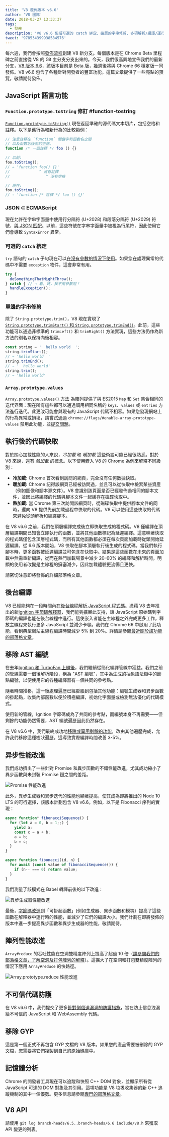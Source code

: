 ```yaml
---
title: 'V8 發佈版本 v6.6'
author: 'V8 團隊'
date: 2018-03-27 13:33:37
tags:
  - 發佈
description: 'V8 v6.6 包括可選的 catch 綁定、擴展的字串修剪、多項解析/編譯/運行時性能改進，以及更多內容！'
tweet: '978534399938584576'
---
```

每六週，我們會按照[發佈流程](/docs/release-process)創建 V8 新分支。每個版本是在 Chrome Beta 里程碑之前直接從 V8 的 Git 主分支分支出來的。今天，我們很高興地宣佈我們的最新分支，[V8 版本 6.6](https://chromium.googlesource.com/v8/v8.git/+log/branch-heads/6.6)，該版本目前是 Beta 版，幾週後將與 Chrome 66 穩定版一同發佈。V8 v6.6 包含了各種針對開發者的豐富功能。這篇文章提供了一些亮點的預覽，敬請期待發佈。

<!--truncate-->
## JavaScript 語言功能

### `Function.prototype.toString` 修訂  #function-tostring

[`Function.prototype.toString()`](/features/function-tostring) 現在返回準確的源代碼文本切片，包括空格和註釋。以下是舊行為和新行為的比較範例：

```js
// 注意註釋在 `function` 關鍵字和函數名之間
// 以及函數名後面的空格。
function /* 一個註釋 */ foo () {}

// 以前:
foo.toString();
// → 'function foo() {}'
//             ^ 沒有註釋
//                ^ 沒有空格

// 現在:
foo.toString();
// → 'function /* 註釋 */ foo () {}'
```

### JSON ⊂ ECMAScript

現在允許在字串字面量中使用行分隔符 (U+2028) 和段落分隔符 (U+2029) 符號，[與 JSON 匹配](/features/subsume-json)。以前，這些符號在字串字面量中被視為行尾符，因此使用它們會導致 `SyntaxError` 異常。

### 可選的 `catch` 綁定

`try` 語句的 `catch` 子句現在可以[在沒有參數的情況下使用](/features/optional-catch-binding)。如果您在處理異常的代碼中不需要 `exception` 物件，這會非常有用。

```js
try {
  doSomethingThatMightThrow();
} catch { // → 看，媽，我不用參數啦！
  handleException();
}
```

### 單邊的字串修剪

除了 `String.prototype.trim()`，V8 現在實現了 [`String.prototype.trimStart()` 和 `String.prototype.trimEnd()`](/features/string-trimming)。此前，這些功能可以通過非標準的 `trimLeft()` 和 `trimRight()` 方法實現，這些方法仍作為新方法的別名以保持向後相容。

```js
const string = '  hello world  ';
string.trimStart();
// → 'hello world  '
string.trimEnd();
// → '  hello world'
string.trim();
// → 'hello world'
```

### `Array.prototype.values`

[`Array.prototype.values()` 方法](https://tc39.es/ecma262/#sec-array.prototype.values) 為陣列提供了與 ES2015 `Map` 和 `Set` 集合相同的迭代界面：現在所有這些都可以通過調用相同名稱的 `keys`、`values` 或 `entries` 方法進行迭代。此更改可能會與現有的 JavaScript 代碼不相容。如果您發現網站上的行為異常或損壞，請嘗試通過 `chrome://flags/#enable-array-prototype-values` 禁用此功能，並[提交問題](https://bugs.chromium.org/p/v8/issues/entry?template=Defect+report+from+user)。

## 執行後的代碼快取

對於關心加載性能的人來說，_冷加載_ 和 _暖加載_ 這些術語可能已經很熟悉。對於 V8 來說，還有 _熱加載_ 的概念。以下使用嵌入 V8 的 Chrome 為例來解釋不同級別：

- **冷加載:** Chrome 首次看到訪問的網頁，完全沒有任何數據快取。
- **暖加載:** Chrome 記得該網頁已經被訪問過，並且可以從快取中檢索某些資產（例如圖像和腳本源文件）。V8 會識別該頁面是否已經發佈過相同的腳本文件，並因此將編譯的代碼與腳本文件一起緩存在磁碟快取中。
- **熱加載:** 當 Chrome 第三次訪問該網頁時，從磁碟快取中提供腳本文件的同時，還向 V8 提供先前加載過程中快取的代碼。V8 可以使用這些快取的代碼來避免從頭解析和編譯腳本。

在 V8 v6.6 之前，我們在頂層編譯完成後立即快取生成的程式碼。V8 僅編譯在頂層編譯期間已知會立即執行的函數，並將其他函數標記為延遲編譯。這意味著快取的程式碼僅包含頂層程式碼，而所有其他函數都必須在每次頁面加載時從頭開始延遲編譯。從 6.6 版本開始，V8 快取在腳本頂層執行後生成的程式碼。當我們執行腳本時，更多函數被延遲編譯並可包含在快取中。結果是這些函數在未來的頁面加載中無需重新編譯，從而在熱門加載場景中減少 20–60% 的編譯和解析時間。明顯的使用者改變是主線程的擁塞減少，因此加載體驗更流暢且更快。

請密切注意即將發佈的詳細部落格文章。

## 後台編譯

V8 已經能夠在一段時間內[在後台線程解析 JavaScript 程式碼](https://blog.chromium.org/2015/03/new-javascript-techniques-for-rapid.html)。憑藉 V8 去年推出的新[Ignition 字節碼解釋器](/blog/launching-ignition-and-turbofan)，我們能夠擴展此支持，讓 JavaScript 原始碼到字節碼的編譯也能在後台線程中進行。這使嵌入者能在主線程之外完成更多工作，釋放主線程來執行更多 JavaScript 並減少卡頓。我們在 Chrome 66 中啟用了此功能，看到典型網站主線程編譯時間減少 5% 到 20%。詳情請參閱[最近關於該功能的部落格文章](/blog/background-compilation)。

## 移除 AST 編號

在去年[Ignition 和 TurboFan 上線後](/blog/launching-ignition-and-turbofan)，我們繼續從簡化編譯管線中獲益。我們之前的管線需要一個後解析階段，稱為 "AST 編號"，其中為生成的抽象語法樹中的節點編號，以便使用它的各種編譯器有一個共同的參考點。

隨著時間推移，這一後處理遍歷已經膨脹到包括其他功能：編號生成器和異步函數的掛起點，收集內部函數以便於積極編譯，初始化字面量或檢測無法優化的代碼模式。

使用新的管線，Ignition 字節碼成為了共同的參考點，而編號本身不再需要——但剩餘的功能仍然需要，AST 編號遍歷因此仍然存在。

在 V8 v6.6 中，我們最終成功地[移除或棄用剩餘的功能](https://bugs.chromium.org/p/v8/issues/detail?id=7178)，改由其他遍歷完成，允許我們移除這種樹狀遍歷。這導致實際編譯時間改善 3-5%。

## 异步性能改進

我們成功擠出了一些針對 Promise 和異步函數的不錯性能改進，尤其成功縮小了異步函數與未封裝 Promise 鏈之間的差距。

![Promise 性能改進](/_img/v8-release-66/promise.svg)

此外，異步生成器和異步迭代的性能也顯著提高，使其成為即將推出的 Node 10 LTS 的可行選擇，該版本計劃包含 V8 v6.6。例如，以下是 Fibonacci 序列的實現：

```js
async function* fibonacciSequence() {
  for (let a = 0, b = 1;;) {
    yield a;
    const c = a + b;
    a = b;
    b = c;
  }
}

async function fibonacci(id, n) {
  for await (const value of fibonacciSequence()) {
    if (n-- === 0) return value;
  }
}
```

我們測量了該模式在 Babel 轉譯前後的以下改進：

![異步生成器性能改進](/_img/v8-release-66/async-generator.svg)

最後，[字節碼改進](https://chromium-review.googlesource.com/c/v8/v8/+/866734)到「可掛起函數」(例如生成器、異步函數和模塊）提高了這些函數在解釋器中運行時的性能，並減少了它們的編譯大小。我們計劃在即將發佈的版本中進一步提高異步函數和異步生成器的性能，敬請期待。

## 陣列性能改進

`Array#reduce` 的吞吐性能在空洞雙精度陣列上提高了超過 10 倍（[請參閱我們的部落格文章，了解空洞及打包陣列的解釋](/blog/elements-kinds)）。這擴大了在空洞和打包雙精度陣列的情況下應用 `Array#reduce` 的快路徑。

![`Array.prototype.reduce` 性能改進](/_img/v8-release-66/array-reduce.svg)

## 不可信代碼防護

在 V8 v6.6 中，我們提交了更多[針對側信道漏洞的防護措施](/docs/untrusted-code-mitigations)，旨在防止信息洩漏給不可信的 JavaScript 和 WebAssembly 代碼。

## 移除 GYP

這是第一個正式不再包含 GYP 文檔的 V8 版本。如果您的產品需要被刪除的 GYP 文檔，您需要將它們複製到自己的原始碼庫中。

## 記憶體分析

Chrome 的開發者工具現在可以追蹤和快照 C++ DOM 對象，並顯示所有從 JavaScript 可達的 DOM 對象及其引用。這項功能是 V8 垃圾收集器的新 C++ 追蹤機制的其中一個優勢。更多信息請參閱[專門的部落格文章](/blog/tracing-js-dom)。

## V8 API

請使用 `git log branch-heads/6.5..branch-heads/6.6 include/v8.h` 來獲取 API 變更的列表。
